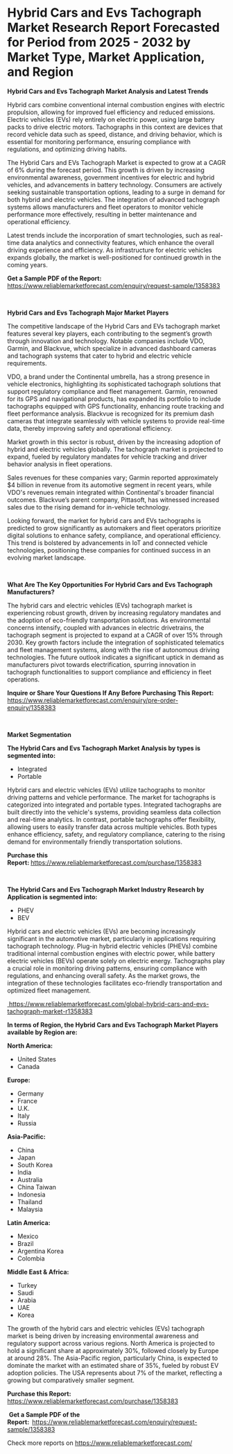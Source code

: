 <p><h1>Hybrid Cars and Evs Tachograph Market Research Report Forecasted for Period from 2025 -  2032 by Market Type, Market Application, and Region</h1></p><p><strong>Hybrid Cars and Evs Tachograph Market Analysis and Latest Trends</strong></p>
<p><p>Hybrid cars combine conventional internal combustion engines with electric propulsion, allowing for improved fuel efficiency and reduced emissions. Electric vehicles (EVs) rely entirely on electric power, using large battery packs to drive electric motors. Tachographs in this context are devices that record vehicle data such as speed, distance, and driving behavior, which is essential for monitoring performance, ensuring compliance with regulations, and optimizing driving habits.</p><p>The Hybrid Cars and EVs Tachograph Market is expected to grow at a CAGR of 6% during the forecast period. This growth is driven by increasing environmental awareness, government incentives for electric and hybrid vehicles, and advancements in battery technology. Consumers are actively seeking sustainable transportation options, leading to a surge in demand for both hybrid and electric vehicles. The integration of advanced tachograph systems allows manufacturers and fleet operators to monitor vehicle performance more effectively, resulting in better maintenance and operational efficiency. </p><p>Latest trends include the incorporation of smart technologies, such as real-time data analytics and connectivity features, which enhance the overall driving experience and efficiency. As infrastructure for electric vehicles expands globally, the market is well-positioned for continued growth in the coming years.</p></p>
<p><strong>Get a Sample PDF of the Report:&nbsp;</strong> <a href="https://www.reliablemarketforecast.com/enquiry/request-sample/1358383?utm_campaign=3126&utm_medium=2&utm_source=Github&utm_content=ia&utm_term=30032025&utm_id=hybrid-cars-and-evs-tachograph">https://www.reliablemarketforecast.com/enquiry/request-sample/1358383</a></p>
<p>&nbsp;</p>
<p><strong>Hybrid Cars and Evs Tachograph Major Market Players</strong></p>
<p><p>The competitive landscape of the Hybrid Cars and EVs tachograph market features several key players, each contributing to the segment’s growth through innovation and technology. Notable companies include VDO, Garmin, and Blackvue, which specialize in advanced dashboard cameras and tachograph systems that cater to hybrid and electric vehicle requirements.</p><p>VDO, a brand under the Continental umbrella, has a strong presence in vehicle electronics, highlighting its sophisticated tachograph solutions that support regulatory compliance and fleet management. Garmin, renowned for its GPS and navigational products, has expanded its portfolio to include tachographs equipped with GPS functionality, enhancing route tracking and fleet performance analysis. Blackvue is recognized for its premium dash cameras that integrate seamlessly with vehicle systems to provide real-time data, thereby improving safety and operational efficiency.</p><p>Market growth in this sector is robust, driven by the increasing adoption of hybrid and electric vehicles globally. The tachograph market is projected to expand, fueled by regulatory mandates for vehicle tracking and driver behavior analysis in fleet operations. </p><p>Sales revenues for these companies vary; Garmin reported approximately $4 billion in revenue from its automotive segment in recent years, while VDO's revenues remain integrated within Continental's broader financial outcomes. Blackvue’s parent company, Pittasoft, has witnessed increased sales due to the rising demand for in-vehicle technology.</p><p>Looking forward, the market for hybrid cars and EVs tachographs is predicted to grow significantly as automakers and fleet operators prioritize digital solutions to enhance safety, compliance, and operational efficiency. This trend is bolstered by advancements in IoT and connected vehicle technologies, positioning these companies for continued success in an evolving market landscape.</p></p>
<p>&nbsp;</p>
<p><strong>What Are The Key Opportunities For Hybrid Cars and Evs Tachograph Manufacturers?</strong></p>
<p><p>The hybrid cars and electric vehicles (EVs) tachograph market is experiencing robust growth, driven by increasing regulatory mandates and the adoption of eco-friendly transportation solutions. As environmental concerns intensify, coupled with advances in electric drivetrains, the tachograph segment is projected to expand at a CAGR of over 15% through 2030. Key growth factors include the integration of sophisticated telematics and fleet management systems, along with the rise of autonomous driving technologies. The future outlook indicates a significant uptick in demand as manufacturers pivot towards electrification, spurring innovation in tachograph functionalities to support compliance and efficiency in fleet operations.</p></p>
<p><strong>Inquire or Share Your Questions If Any Before Purchasing This Report:</strong> <a href="https://www.reliablemarketforecast.com/enquiry/pre-order-enquiry/1358383?utm_campaign=3126&utm_medium=2&utm_source=Github&utm_content=ia&utm_term=30032025&utm_id=hybrid-cars-and-evs-tachograph">https://www.reliablemarketforecast.com/enquiry/pre-order-enquiry/1358383</a></p>
<p>&nbsp;</p>
<p><strong>Market Segmentation</strong></p>
<p><strong>The Hybrid Cars and Evs Tachograph Market Analysis by types is segmented into:</strong></p>
<p><ul><li>Integrated</li><li>Portable</li></ul></p>
<p><p>Hybrid cars and electric vehicles (EVs) utilize tachographs to monitor driving patterns and vehicle performance. The market for tachographs is categorized into integrated and portable types. Integrated tachographs are built directly into the vehicle's systems, providing seamless data collection and real-time analytics. In contrast, portable tachographs offer flexibility, allowing users to easily transfer data across multiple vehicles. Both types enhance efficiency, safety, and regulatory compliance, catering to the rising demand for environmentally friendly transportation solutions.</p></p>
<p><strong>Purchase this Report:&nbsp;</strong><a href="https://www.reliablemarketforecast.com/purchase/1358383?utm_campaign=3126&utm_medium=2&utm_source=Github&utm_content=ia&utm_term=30032025&utm_id=hybrid-cars-and-evs-tachograph">https://www.reliablemarketforecast.com/purchase/1358383</a></p>
<p>&nbsp;</p>
<p><strong>The Hybrid Cars and Evs Tachograph Market Industry Research by Application is segmented into:</strong></p>
<p><ul><li>PHEV</li><li>BEV</li></ul></p>
<p><p>Hybrid cars and electric vehicles (EVs) are becoming increasingly significant in the automotive market, particularly in applications requiring tachograph technology. Plug-in hybrid electric vehicles (PHEVs) combine traditional internal combustion engines with electric power, while battery electric vehicles (BEVs) operate solely on electric energy. Tachographs play a crucial role in monitoring driving patterns, ensuring compliance with regulations, and enhancing overall safety. As the market grows, the integration of these technologies facilitates eco-friendly transportation and optimized fleet management.</p></p>
<p><a href="https://www.reliablemarketforecast.com/global-hybrid-cars-and-evs-tachograph-market-r1358383?utm_campaign=3126&utm_medium=2&utm_source=Github&utm_content=ia&utm_term=30032025&utm_id=hybrid-cars-and-evs-tachograph">&nbsp;https://www.reliablemarketforecast.com/global-hybrid-cars-and-evs-tachograph-market-r1358383</a></p>
<p><strong>In terms of Region, the Hybrid Cars and Evs Tachograph Market Players available by Region are:</strong></p>
<p>
    <p> <strong> North America: </strong>
        <ul>
            <li>United States</li>
            <li>Canada</li>
        </ul>
        </p> 
    <p> <strong> Europe: </strong>
        <ul>
            <li>Germany</li>
            <li>France</li>
            <li>U.K.</li>
            <li>Italy</li>
            <li>Russia</li>
        </ul>
        </p> 
    <p> <strong> Asia-Pacific: </strong>
        <ul>
            <li>China</li>
            <li>Japan</li>
            <li>South Korea</li>
            <li>India</li>
            <li>Australia</li>
            <li>China Taiwan</li>
            <li>Indonesia</li>
            <li>Thailand</li>
            <li>Malaysia</li>
        </ul>
        </p> 
    <p> <strong> Latin America: </strong>
        <ul>
            <li>Mexico</li>
            <li>Brazil</li>
            <li>Argentina Korea</li>
            <li>Colombia</li>
        </ul>
        </p> 
    <p> <strong> Middle East & Africa: </strong>
        <ul>
            <li>Turkey</li>
            <li>Saudi</li>
            <li>Arabia</li>
            <li>UAE</li>
            <li>Korea</li>
        </ul>
    </p>
    </p>
<p><p>The growth of the hybrid cars and electric vehicles (EVs) tachograph market is being driven by increasing environmental awareness and regulatory support across various regions. North America is projected to hold a significant share at approximately 30%, followed closely by Europe at around 28%. The Asia-Pacific region, particularly China, is expected to dominate the market with an estimated share of 35%, fueled by robust EV adoption policies. The USA represents about 7% of the market, reflecting a growing but comparatively smaller segment.</p></p>
<p><strong>Purchase this Report: </strong><a href="https://www.reliablemarketforecast.com/purchase/1358383?utm_campaign=3126&utm_medium=2&utm_source=Github&utm_content=ia&utm_term=30032025&utm_id=hybrid-cars-and-evs-tachograph">https://www.reliablemarketforecast.com/purchase/1358383</a></p>
<p>&nbsp;<strong>Get a Sample PDF of the Report:&nbsp;&nbsp;</strong><a href="https://www.reliablemarketforecast.com/enquiry/request-sample/1358383?utm_campaign=3126&utm_medium=2&utm_source=Github&utm_content=ia&utm_term=30032025&utm_id=hybrid-cars-and-evs-tachograph">https://www.reliablemarketforecast.com/enquiry/request-sample/1358383</a></p>
<p><strong></strong></p>
<p>Check more reports on <a href="https://www.reliablemarketforecast.com/?utm_campaign=3126&utm_medium=2&utm_source=Github&utm_content=ia&utm_term=30032025&utm_id=hybrid-cars-and-evs-tachograph">https://www.reliablemarketforecast.com/</a></p>